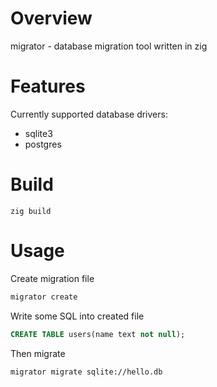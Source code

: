 # Overview

migrator - database migration tool written in zig

# Features

Currently supported database drivers:

- sqlite3
- postgres

# Build

```
zig build
```

# Usage

Create migration file

```bash
migrator create
```

Write some SQL into created file
```sql
CREATE TABLE users(name text not null);
```

Then migrate

```bash
migrator migrate sqlite://hello.db
```
